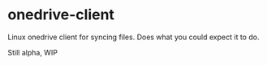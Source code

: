 # onedrive-client

Linux onedrive client for syncing files. Does what you could expect it to do.

Still alpha, WIP